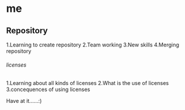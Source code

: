 # me
## Repository
1.Learning to create repository
2.Team working
3.New skills
4.Merging repository
###### licenses
1.Learning about all kinds of licenses
2.What is the use of licenses
3.concequences of using licenses


Have at it......:)

